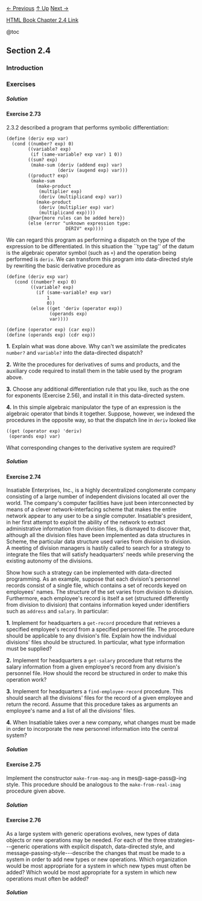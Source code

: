 <div class="nav">
    <span class="activenav"><a href="notes-ch2-3.html">← Previous</a></span>
    <span class="activenav"><a href="../index.html">↑ Up</a></span>
    <span class="activenav"><a href="notes-ch2-5.html">Next →</a></span>
</div>


[HTML Book Chapter 2.4 Link](https://sarabander.github.io/sicp/html/2_002e4.xhtml#g_t2_002e4)

@toc

## Section 2.4

### Introduction

### Exercises

##### Solution

#### Exercise 2.73

2.3.2 described a
program that performs symbolic differentiation:

```rkt
(define (deriv exp var)
  (cond ((number? exp) 0)
        ((variable? exp) 
         (if (same-variable? exp var) 1 0))
        ((sum? exp)
         (make-sum (deriv (addend exp) var)
                   (deriv (augend exp) var)))
        ((product? exp)
         (make-sum
           (make-product 
            (multiplier exp)
            (deriv (multiplicand exp) var))
           (make-product 
            (deriv (multiplier exp) var)
            (multiplicand exp))))
        ⟨@var{more rules can be added here}⟩
        (else (error "unknown expression type:
                      DERIV" exp))))
```

We can regard this program as performing a dispatch on the type of the
expression to be differentiated.  In this situation the ``type tag'' of the
datum is the algebraic operator symbol (such as `+`) and the operation
being performed is `deriv`.  We can transform this program into
data-directed style by rewriting the basic derivative procedure as

```rkt
(define (deriv exp var)
   (cond ((number? exp) 0)
         ((variable? exp) 
           (if (same-variable? exp var) 
               1 
               0))
         (else ((get 'deriv (operator exp)) 
                (operands exp) 
                var))))

(define (operator exp) (car exp))
(define (operands exp) (cdr exp))
```

**1.** Explain what was done above.  Why can't we assimilate the predicates
`number?` and `variable?` into the data-directed dispatch?

**2.** Write the procedures for derivatives of sums and products, and the auxiliary
code required to install them in the table used by the program above.

**3.** Choose any additional differentiation rule that you like, such as the one for
exponents (Exercise 2.56), and install it in this data-directed
system.

**4.** In this simple algebraic manipulator the type of an expression is the algebraic
operator that binds it together.  Suppose, however, we indexed the procedures
in the opposite way, so that the dispatch line in `deriv` looked like

```rkt
((get (operator exp) 'deriv) 
 (operands exp) var)
```


What corresponding changes to the derivative system are required?



##### Solution

#### Exercise 2.74

Insatiable Enterprises, Inc., is
a highly decentralized conglomerate company consisting of a large number of
independent divisions located all over the world.  The company's computer
facilities have just been interconnected by means of a clever
network-interfacing scheme that makes the entire network appear to any user to
be a single computer.  Insatiable's president, in her first attempt to exploit
the ability of the network to extract administrative information from division
files, is dismayed to discover that, although all the division files have been
implemented as data structures in Scheme, the particular data structure used
varies from division to division.  A meeting of division managers is hastily
called to search for a strategy to integrate the files that will satisfy
headquarters' needs while preserving the existing autonomy of the divisions.

Show how such a strategy can be implemented with data-directed programming.  As
an example, suppose that each division's personnel records consist of a single
file, which contains a set of records keyed on employees' names.  The structure
of the set varies from division to division.  Furthermore, each employee's
record is itself a set (structured differently from division to division) that
contains information keyed under identifiers such as `address` and
`salary`.  In particular:

**1.** Implement for headquarters a `get-record` procedure that retrieves a
specified employee's record from a specified personnel file.  The procedure
should be applicable to any division's file.  Explain how the individual
divisions' files should be structured.  In particular, what type information
must be supplied?

**2.** Implement for headquarters a `get-salary` procedure that returns the
salary information from a given employee's record from any division's personnel
file.  How should the record be structured in order to make this operation
work?

**3.** Implement for headquarters a `find-employee-record` procedure.  This
should search all the divisions' files for the record of a given employee and
return the record.  Assume that this procedure takes as arguments an employee's
name and a list of all the divisions' files.

**4.** When Insatiable takes over a new company, what changes must be made in order to
incorporate the new personnel information into the central system?



##### Solution

#### Exercise 2.75

Implement the constructor
`make-from-mag-ang` in mes@-sage-pass@-ing style.  This procedure should be
analogous to the `make-from-real-imag` procedure given above.

##### Solution

#### Exercise 2.76

As a large system with generic
operations evolves, new types of data objects or new operations may be needed.
For each of the three strategies---generic operations with explicit dispatch,
data-directed style, and message-passing-style---describe the changes that
must be made to a system in order to add new types or new operations.  Which
organization would be most appropriate for a system in which new types must
often be added?  Which would be most appropriate for a system in which new
operations must often be added?

##### Solution




